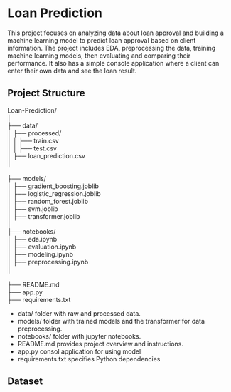 # Loan Prediction

This project focuses on analyzing data about loan approval and building a machine learning model to predict loan approval based on client information. 
The project includes EDA, preprocessing the data, training machine learning models, then evaluating and comparing their performance. 
It also has a simple console application where a client can enter their own data and see the loan result.



## Project Structure

  Loan-Prediction/ <br>
  │ <br>
  ├── data/ <br>
  │   ├── processed/ <br>
  │   │    ├── train.csv <br>
  │   │    ├── test.csv <br>
  │   ├── loan_prediction.csv <br>
  │ <br>      
  ├── models/ <br>
  │   ├── gradient_boosting.joblib <br>
  │   ├── logistic_regression.joblib <br>
  │   ├── random_forest.joblib <br>
  │   ├── svm.joblib <br>
  │   ├── transformer.joblib <br>
  │ <br>
  ├── notebooks/ <br>
  │   ├── eda.ipynb <br>
  │   ├── evaluation.ipynb <br>
  │   ├── modeling.ipynb <br>
  │   ├── preprocessing.ipynb <br>
  │ <br>  
  ├── README.md <br>
  ├── app.py <br>
  ├── requirements.txt <br>

- data/ folder with raw and processed data.
- models/ folder with trained models and the transformer for data preprocessing.
- notebooks/ folder with jupyter notebooks.
- README.md provides project overview and instructions.
- app.py consol application for using model
- requirements.txt specifies Python dependencies



## Dataset 

























